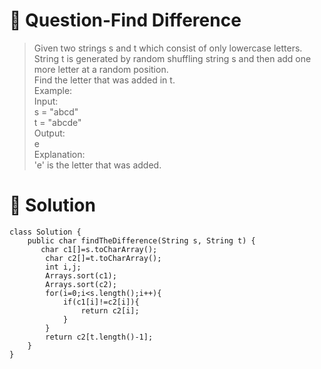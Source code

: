 # :japanese_goblin: Question-Find Difference

> Given two strings s and t which consist of only lowercase letters.  
> String t is generated by random shuffling string s and then add one more letter at a random position.  
> Find the letter that was added in t.  
> Example:  
> Input:  
> s = "abcd"  
> t = "abcde"  
> Output:  
> e  
> Explanation:  
> 'e' is the letter that was added.  

# :bento: Solution

```
class Solution {
    public char findTheDifference(String s, String t) {
       char c1[]=s.toCharArray();
        char c2[]=t.toCharArray();
        int i,j;
        Arrays.sort(c1);
        Arrays.sort(c2);
        for(i=0;i<s.length();i++){
            if(c1[i]!=c2[i]){
                return c2[i];
            }
        }
        return c2[t.length()-1];
    }
}
```
